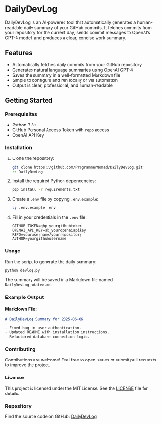 # DailyDevLog

DailyDevLog is an AI-powered tool that automatically generates a human-readable daily summary of your GitHub commits. It fetches commits from your repository for the current day, sends commit messages to OpenAI’s GPT-4 model, and produces a clear, concise work summary.

## Features

- Automatically fetches daily commits from your GitHub repository  
- Generates natural language summaries using OpenAI GPT-4  
- Saves the summary in a well-formatted Markdown file  
- Simple to configure and run locally or via automation  
- Output is clear, professional, and human-readable  

## Getting Started

### Prerequisites

- Python 3.8+  
- GitHub Personal Access Token with `repo` access  
- OpenAI API Key  

### Installation

1. Clone the repository:

   ```bash
   git clone https://github.com/ProgrammerNomad/DailyDevLog.git
   cd DailyDevLog
   ```

2. Install the required Python dependencies:

   ```bash
   pip install -r requirements.txt
   ```

3. Create a `.env` file by copying `.env.example`:

   ```bash
   cp .env.example .env
   ```

4. Fill in your credentials in the `.env` file:

   ```properties
   GITHUB_TOKEN=ghp_yourgithubtoken
   OPENAI_API_KEY=sk_youropenaiapikey
   REPO=yourusername/yourrepository
   AUTHOR=yourgithubusername
   ```

### Usage

Run the script to generate the daily summary:

```bash
python devlog.py
```

The summary will be saved in a Markdown file named `DailyDevLog_<date>.md`.

### Example Output

#### Markdown File:
```markdown
# DailyDevLog Summary for 2025-06-06

- Fixed bug in user authentication.
- Updated README with installation instructions.
- Refactored database connection logic.
```

### Contributing

Contributions are welcome! Feel free to open issues or submit pull requests to improve the project.

### License

This project is licensed under the MIT License. See the [LICENSE](LICENSE) file for details.

### Repository

Find the source code on GitHub: [DailyDevLog](https://github.com/ProgrammerNomad/DailyDevLog)